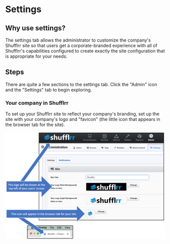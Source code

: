 # Settings

## Why use settings? 

The settings tab allows the administrator to customize the company's Shufflrr site so that users get a corporate-branded experience with all of Shufflrr's capabilities configured to create exactly the site configuration that is appropriate for your needs. 

## Steps

There are quite a few sections to the settings tab. Click the "Admin" icon and the "Settings" tab to begin exploring.

### Your company in Shufflrr

To set up your Shufflrr site to reflect your company's branding, set up the site with your company's logo and "favicon" (the little icon that appears in the browser tab for the site).

![Your company's branding in Shufflrr](img/admin-sitesettings-logos.png)
